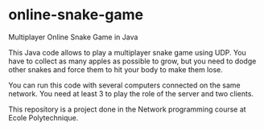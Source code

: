 # online-snake-game
Multiplayer Online Snake Game in Java

This Java code allows to play a multiplayer snake game using UDP. You have to collect as many apples as possible to grow, but you need to dodge other snakes and force them to hit your body to make them lose.

You can run this code with several computers connected on the same network. You need at least 3 to play the role of the server and two clients.

This repository is a project done in the Network programming course at Ecole Polytechnique.
